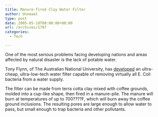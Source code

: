 ```yaml
---
title: Manure-fired Clay Water Filter
author: Unxmaal
type: post
date: 2005-05-18T00:00:00+00:00
url: /archives/1707
categories:
  - Tech

---
```

One of the most serious problems facing developing nations and areas affected by natural disaster is the lack of potable water. 

Tony Flynn, of The Australian National University, has [developed][1] an ultra-cheap, ultra-low-tech water filter capable of removing virtually all E. Coli bacteria from a water supply. 

The filter can be made from terra cotta clay mixed with coffee grounds, molded into a cup-like shape, then fired in a manure-pile. The manure will burn at temperatures of up to 700????F, which will burn away the coffee ground inclusions. The resulting pores are large enough to allow water to pass, but small enough to trap bacteria and other pollutants.

 [1]: http://www.abc.net.au/ra/innovations/stories/s1339270.htm